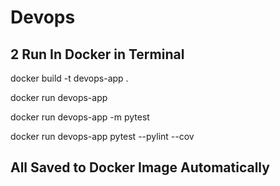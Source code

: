 # Devops

## 2 Run In Docker in Terminal

docker build -t devops-app . 

docker run devops-app

docker run devops-app -m pytest

docker run devops-app pytest --pylint --cov

## All Saved to Docker Image Automatically